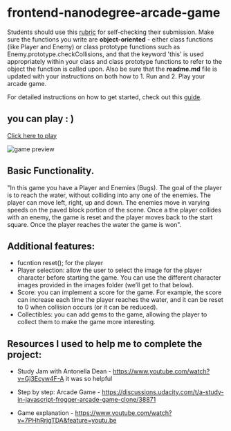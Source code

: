 frontend-nanodegree-arcade-game
===============================

Students should use this [rubric](https://review.udacity.com/#!/projects/2696458597/rubric) for self-checking their submission. Make sure the functions you write are **object-oriented** - either class functions (like Player and Enemy) or class prototype functions such as Enemy.prototype.checkCollisions, and that the keyword 'this' is used appropriately within your class and class prototype functions to refer to the object the function is called upon. Also be sure that the **readme.md** file is updated with your instructions on both how to 1. Run and 2. Play your arcade game.

For detailed instructions on how to get started, check out this [guide](https://docs.google.com/document/d/1v01aScPjSWCCWQLIpFqvg3-vXLH2e8_SZQKC8jNO0Dc/pub?embedded=true).

## you can play : )

[Click here to play]()

![game preview](https://github.com/mahmedtony73/arcadegame/blob/master/images/game.PNG "game preview")


## Basic Functionality.

"In this game you have a Player and Enemies (Bugs). The goal of the player is to reach the water, without colliding into any one of the enemies. The player can move left, right, up and down. The enemies move in varying speeds on the paved block portion of the scene. Once a the player collides with an enemy, the game is reset and the player moves back to the start square. Once the player reaches the water the game is won".

## Additional features:


* fucntion reset(); for the player
* Player selection: allow the user to select the image for the player character before starting the game. You can use the different character images provided in the images folder (we’ll get to that below).
* Score: you can implement a score for the game. For example, the score can increase each time the player reaches the water, and it can be reset to 0 when collision occurs (or it can be reduced).
* Collectibles: you can add gems to the game, allowing the player to collect them to make the game more interesting.

## Resources I used to help me to complete the project:

- Study Jam with Antonella Dean - https://www.youtube.com/watch?v=Gj3Ecyw4F-A it was so helpful

- Step by step: Arcade Game - https://discussions.udacity.com/t/a-study-in-javascript-frogger-arcade-game-clone/38871

- Game explanation - https://www.youtube.com/watch?v=7PHhRrjgTDA&feature=youtu.be